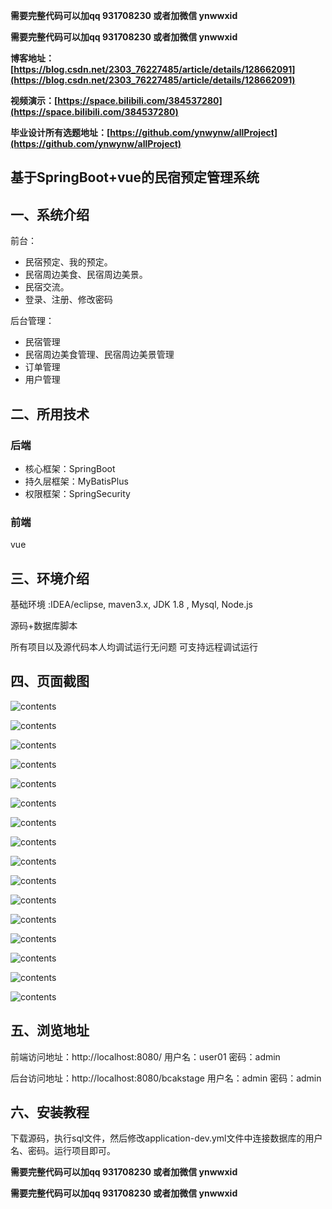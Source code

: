 **需要完整代码可以加qq  931708230 或者加微信 ynwwxid**

**需要完整代码可以加qq  931708230 或者加微信  ynwwxid**

**博客地址：[https://blog.csdn.net/2303_76227485/article/details/128662091](https://blog.csdn.net/2303_76227485/article/details/128662091)**

**视频演示：[https://space.bilibili.com/384537280](https://space.bilibili.com/384537280)**

**毕业设计所有选题地址：[https://github.com/ynwynw/allProject](https://github.com/ynwynw/allProject)** 

## 基于SpringBoot+vue的民宿预定管理系统

## 一、系统介绍

前台：
- 民宿预定、我的预定。       
- 民宿周边美食、民宿周边美景。      
- 民宿交流。
- 登录、注册、修改密码

后台管理：
- 民宿管理
- 民宿周边美食管理、民宿周边美景管理
- 订单管理
- 用户管理

## 二、所用技术

### 后端
* 核心框架：SpringBoot
* 持久层框架：MyBatisPlus
* 权限框架：SpringSecurity

### 前端
vue


## 三、环境介绍

基础环境 :IDEA/eclipse, maven3.x, JDK 1.8 , Mysql, Node.js

源码+数据库脚本 

所有项目以及源代码本人均调试运行无问题 可支持远程调试运行

## 四、页面截图

![contents](./picture/picture1.png)

![contents](./picture/picture2.png)

![contents](./picture/picture3.png)

![contents](./picture/picture4.png)

![contents](./picture/picture5.png)

![contents](./picture/picture6.png)

![contents](./picture/picture7.png)

![contents](./picture/picture8.png)

![contents](./picture/picture9.png)

![contents](./picture/picture10.png)

![contents](./picture/picture11.png)

![contents](./picture/picture12.png)

![contents](./picture/picture13.png)

![contents](./picture/picture14.png)

![contents](./picture/picture15.png)

![contents](./picture/picture16.png)


## 五、浏览地址

前端访问地址：http://localhost:8080/   用户名：user01 密码：admin

后台访问地址：http://localhost:8080/bcakstage 用户名：admin 密码：admin

## 六、安装教程

下载源码，执行sql文件，然后修改application-dev.yml文件中连接数据库的用户名、密码。运行项目即可。

**需要完整代码可以加qq  931708230 或者加微信 ynwwxid**

**需要完整代码可以加qq  931708230 或者加微信  ynwwxid**



